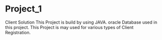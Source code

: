 # Project_1
Client Solution
This Project is build by using JAVA.
oracle Database used in this project.
This Project is may used for various types of Client Registration.
